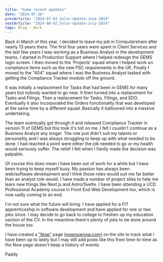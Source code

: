 ```yaml
---
title: "Some recent updates"
date: "2024-07-26"
prevArticle: "2024-07-02_Solar-Update-June-2024"
nextArticle: "2024-08-02_Solar-Update-July-2024"
tags: Blog - Work
---
```


Back in March of this year, I decided to leave my job in Computershare after nearly 13 years there. The first four years were spent in Client Services and the last few years I was working as a Business Analyst in the development teams. I started in Production Support where I helped redesign the GEMS login screen. I then moved to the 'Projects' squad where I helped work on compliance items such as the new PSC requirements in the UK. Finally I moved to the "404" squad where I was the Business Analyst tasked with getting the Compliance Tracker module off the ground.

It was initially a replacement for Tasks that had been in GEMS for many years but nobody wanted to go near. It then turned into a replacement for Tasks and Filings. Then a replacement for Tasks, Filings, and EDO. Eventually it also incorporated the Orders functionality that was developed at the same time by a different squad. Basically it ballooned into a massive undertaking.

The team eventually got through it and released Compliance Tracker in version 11 of GEMS but this took it's toll on me. I felt I couldn't continue as a Business Analyst any longer. The role just didn't suit my talents or personality and I was always struggling to keep up with what needed to be done. I had reached a point were either the job needed to go or my health would seriously suffer. The relief I felt when I fianlly made the decision was palpable.

Of course this does mean I have been out of work for a while but I have been trying to keep myself busy. My passion has always been web/software development and I think those roles would suit me far better than an analyst role would. I have made a number of project sites to help me learn new things like Next.js and Astro/Svelte. I have been attending a UCD Professional Academy course in Front End Web Development too, which is now sadly coming to an end.

I'm not sure what the future will bring. I have applied for a FIT apprenticeship in software development and have applied for one or two jobs since. I may decide to go back to college to freshen up my education section of the CV. In the meantime there's plenty of jobs to be done around the house too.

I have created a ["Now"](/now) page [(nownownow.com)](https://nownownow.com/about) on the site to track what I have been up to lately but I may still add posts like this from time-to-time as the Now page doesn't keep a history of events.

Paddy
